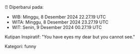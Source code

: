 ⏰ Diperbarui pada:
- WIB: Minggu, 8 Desember 2024 22.27.19 UTC
- WITA: Minggu, 8 Desember 2024 23.27.19 UTC
- WIT: Senin, 9 Desember 2024 00.27.19 UTC

Kutipan Inspiratif:
"You have eyes my dear but you cannot see."


Kategori: funny

